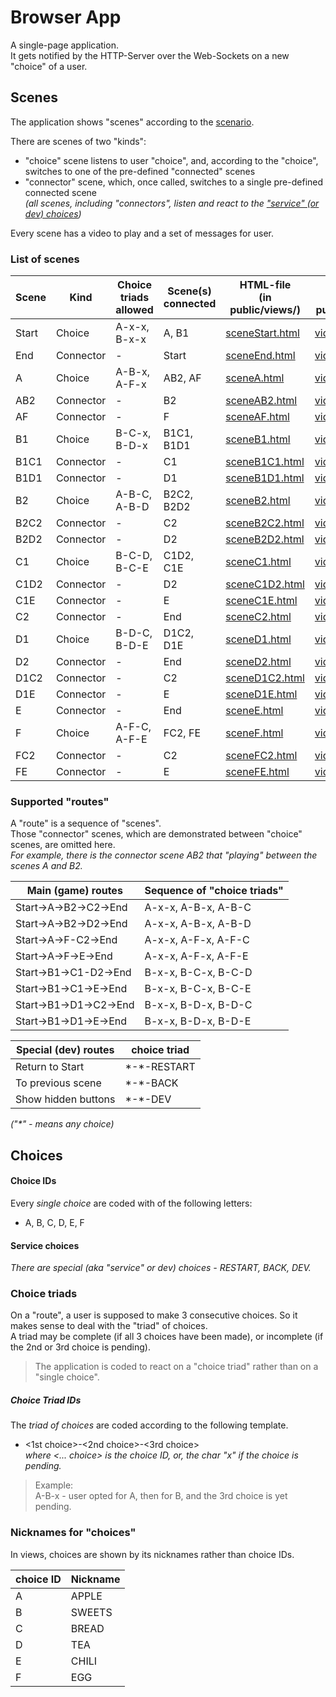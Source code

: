 # Browser App

A single-page application.<br />
It gets notified by the HTTP-Server over the Web-Sockets on a new "choice" of a user.<br />

## Scenes

The application shows "scenes" according to the [scenario](public/images/scene_flow.jpg).<br/>

There are scenes of two "kinds":

- "choice" scene listens to user "choice", and, according to the "choice", switches to one of the pre-defined "connected" scenes
- "connector" scene, which, once called, switches to a single pre-defined connected scene<br />
  _(all scenes, including "connectors", listen and react to the ["service" (or dev) choices](#service-choices))_

Every scene has a video to play and a set of messages for user.<br />

### List of scenes

| Scene | Kind      | Choice triads<br />allowed | Scene(s)<br />connected | HTML-file<br />(in public/views/)               | Video file<br />(in public/videos)             |
|-------|-----------|----------------------------|-------------------------|-------------------------------------------------|------------------------------------------------|
| Start | Choice    | A-x-x, B-x-x               | A, B1                   | [sceneStart.html](public/views/sceneStart.html) | [videoStart.mp4](public/videos/videoStart.mp4) |
| End   | Connector | -                          | Start                   | [sceneEnd.html](public/views/sceneEnd.html)     | [videoEnd.mp4](public/videos/videoEnd.mp4)     |
| A     | Choice    | A-B-x, A-F-x               | AB2, AF                 | [sceneA.html](public/views/sceneA.html)         | [videoA.mp4](public/videos/videoA.mp4)         |
| AB2   | Connector | -                          | B2                      | [sceneAB2.html](public/views/sceneAB2.html)     | [videoAB.mp4](public/videos/videoAB.mp4)       |
| AF    | Connector | -                          | F                       | [sceneAF.html](public/views/sceneAF.html)       | [videoAF.mp4](public/videos/videoAF.mp4)       |
| B1    | Choice    | B-C-x, B-D-x               | B1C1, B1D1              | [sceneB1.html](public/views/sceneB1.html)       | [videoB.mp4](public/videos/videoB.mp4)         |
| B1C1  | Connector | -                          | C1                      | [sceneB1C1.html](public/views/sceneB1C1.html)   | [videoBC.mp4](public/videos/videoBC.mp4)       |
| B1D1  | Connector | -                          | D1                      | [sceneB1D1.html](public/views/sceneB1D1.html)   | [videoBD.mp4](public/videos/videoBD.mp4)       |
| B2    | Choice    | A-B-C, A-B-D               | B2C2, B2D2              | [sceneB2.html](public/views/sceneB2.html)       | [videoB.mp4](public/videos/videoB.mp4)         |
| B2C2  | Connector | -                          | C2                      | [sceneB2C2.html](public/views/sceneB2C2.html)   | [videoBC.mp4](public/videos/videoBC.mp4)       |
| B2D2  | Connector | -                          | D2                      | [sceneB2D2.html](public/views/sceneB2D2.html)   | [videoBD.mp4](public/videos/videoBD.mp4)       |
| C1    | Choice    | B-C-D, B-C-E               | C1D2, C1E               | [sceneC1.html](public/views/sceneC1.html)       | [videoC1.mp4](public/videos/videoC1.mp4)       |
| C1D2  | Connector | -                          | D2                      | [sceneC1D2.html](public/views/sceneC1D2.html)   | [videoCD.mp4](public/videos/videoCD.mp4)       |
| C1E   | Connector | -                          | E                       | [sceneC1E.html](public/views/sceneC1E.html)     | [videoCE.mp4](public/videos/videoCE.mp4)       |
| C2    | Connector | -                          | End                     | [sceneC2.html](public/views/sceneC2.html)       | [videoC2.mp4](public/videos/videoC2.mp4)       |
| D1    | Choice    | B-D-C, B-D-E               | D1C2, D1E               | [sceneD1.html](public/views/sceneD1.html)       | [videoD1.mp4](public/videos/videoD1.mp4)       |
| D2    | Connector | -                          | End                     | [sceneD2.html](public/views/sceneD2.html)       | [videoD2.mp4](public/videos/videoD2.mp4)       |
| D1C2  | Connector | -                          | C2                      | [sceneD1C2.html](public/views/sceneD1C2.html)   | [videoDC.mp4](public/videos/videoDC.mp4)       |
| D1E   | Connector | -                          | E                       | [sceneD1E.html](public/views/sceneD1E.html)     | [videoDE.mp4](public/videos/videoDE.mp4)       |
| E     | Connector | -                          | End                     | [sceneE.html](public/views/sceneE.html)         | [videoE.mp4](public/videos/videoE.mp4)         |
| F     | Choice    | A-F-C, A-F-E               | FC2, FE                 | [sceneF.html](public/views/sceneF.html)         | [videoF.mp4](public/videos/videoF.mp4)         |
| FC2   | Connector | -                          | C2                      | [sceneFC2.html](public/views/sceneFC2.html)     | [videoFC.mp4](public/videos/videoFC.mp4)       |
| FE    | Connector | -                          | E                       | [sceneFE.html](public/views/sceneFE.html)       | [videoFE.mp4](public/videos/videoFE.mp4)       |

### Supported "routes"

A "route" is a sequence of "scenes".<br />
Those "connector" scenes, which are demonstrated between "choice" scenes, are omitted here.<br />
_For example, there is the connector scene AB2 that "playing" between the scenes A and B2._

| Main (game) routes     | Sequence of "choice triads" |
|------------------------|-----------------------------|
| Start->A->B2->C2->End  | A-x-x, A-B-x, A-B-C         |
| Start->A->B2->D2->End  | A-x-x, A-B-x, A-B-D         |
| Start->A->F-C2->End    | A-x-x, A-F-x, A-F-C         |
| Start->A->F->E->End    | A-x-x, A-F-x, A-F-E         |
| Start->B1->C1-D2->End  | B-x-x, B-C-x, B-C-D         |
| Start->B1->C1->E->End  | B-x-x, B-C-x, B-C-E         |
| Start->B1->D1->C2->End | B-x-x, B-D-x, B-D-C         |
| Start->B1->D1->E->End  | B-x-x, B-D-x, B-D-E         |

| Special (dev) routes | choice triad  |
|----------------------|---------------|
| Return to Start      | \*-\*-RESTART |
| To previous scene    | \*-\*-BACK    |
| Show hidden buttons  | \*-\*-DEV     |

_("\*" - means any choice)_

## Choices

#### Choice IDs

Every _single choice_ are coded with of the following letters:

- A, B, C, D, E, F

#### Service choices
_There are special (aka "service" or dev) choices - RESTART, BACK, DEV._

### Choice triads

On a "route", a user is supposed to make 3 consecutive choices.
So it makes sense to deal with the "triad" of choices.<br />
A triad may be complete (if all 3 choices have been made), or incomplete (if the 2nd or 3rd choice is pending).

> The application is coded to react on a "choice triad" rather than on a "single choice".

##### Choice Triad IDs

The _triad of choices_ are coded according to the following template.

- <1st choice>-<2nd choice>-<3rd choice> <br />
  _where \<... choice\> is the choice ID, or, the char "x" if the choice is pending._
> Example:<br />
> A-B-x - user opted for A, then for B, and the 3rd choice is yet pending.

### Nicknames for "choices"

In views, choices are shown by its nicknames rather than choice IDs.

| choice ID | Nickname |
|-----------|----------|
| A         | APPLE    |
| B         | SWEETS   |
| C         | BREAD    |
| D         | TEA      |
| E         | CHILI    |
| F         | EGG      |
